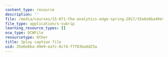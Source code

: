 ```yaml
---
content_type: resource
description: ''
file: /media/courses/15-071-the-analytics-edge-spring-2017/35e6e6ba49e9ea7c8c74f7f83ba4d25a_JvtqThS69bw.srt
file_type: application/x-subrip
learning_resource_types: []
ocw_type: OCWFile
resourcetype: Other
title: 3play caption file
uid: 35e6e6ba-49e9-ea7c-8c74-f7f83ba4d25a
---
```

